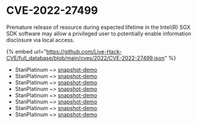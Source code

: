 # CVE-2022-27499

Premature release of resource during expected lifetime in the Intel(R) SGX SDK software may allow a privileged user to potentially enable information disclosure via local access.

{% embed url="https://github.com/Live-Hack-CVE/full_database/blob/main/cves/2022/CVE-2022-27499.json" %}


* StanPlatinum ~> [snapshot-demo](https://www.alice-snow.ru/2022/database/cve-2022-27499/snapshot-demo-stanplatinum)
* StanPlatinum ~> [snapshot-demo](https://www.alice-snow.ru/2022/database/cve-2022-27499/snapshot-demo-stanplatinum)
* StanPlatinum ~> [snapshot-demo](https://www.alice-snow.ru/2022/database/cve-2022-27499/snapshot-demo-stanplatinum)
* StanPlatinum ~> [snapshot-demo](https://www.alice-snow.ru/2022/database/cve-2022-27499/snapshot-demo-stanplatinum)
* StanPlatinum ~> [snapshot-demo](https://www.alice-snow.ru/2022/database/cve-2022-27499/snapshot-demo-stanplatinum)
* StanPlatinum ~> [snapshot-demo](https://www.alice-snow.ru/2022/database/cve-2022-27499/snapshot-demo-stanplatinum)
* StanPlatinum ~> [snapshot-demo](https://www.alice-snow.ru/2022/database/cve-2022-27499/snapshot-demo-stanplatinum)
* StanPlatinum ~> [snapshot-demo](https://www.alice-snow.ru/2022/database/cve-2022-27499/snapshot-demo-stanplatinum)